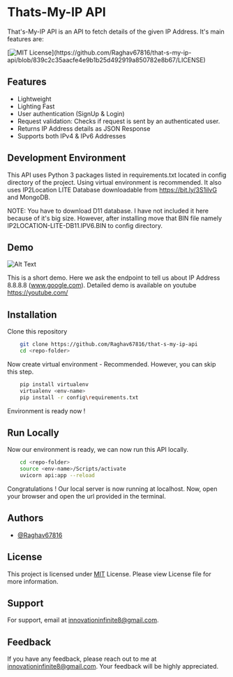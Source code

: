 
# Thats-My-IP API

That's-My-IP API is an API to fetch details of the given IP Address. It's main features are:

[![MIT License](https://img.shields.io/apm/l/atomic-design-ui.svg?)](https://github.com/Raghav67816/that-s-my-ip-api/blob/839c2c35aacfe4e9b1b25d492919a850782e8b67/LICENSE)

## Features

- Lightweight
- Lighting Fast
- User authentication (SignUp & Login)
- Request validation: Checks if request is sent by an authenticated user.
- Returns IP Address details as JSON Response
- Supports both IPv4 & IPv6 Addresses


## Development Environment

This API uses Python 3 packages listed in requirements.txt located in config directory of the project.
Using virtual environment is recommended. It also uses IP2Location LITE Database downloadable from https://bit.ly/3S1ilvG and MongoDB.

NOTE: You have to download D11 database. I have not included it here because of it's big size. However, after installing move that BIN file namely IP2LOCATION-LITE-DB11.IPV6.BIN to config directory.


## Demo

![Alt Text](https://github.com/Raghav67816/that-s-my-ip-api/blob/c383c62db1c727805d8aa7980f39395866b7941e/extras/demo.gif)

This is a short demo. Here we ask the endpoint to tell us about IP Address 8.8.8.8 (www.google.com). Detailed demo is available on youtube https://youtube.com/
## Installation

Clone this repository

```bash
    git clone https://github.com/Raghav67816/that-s-my-ip-api
    cd <repo-folder>
```

Now create virtual environment - Recommended. However, you can skip this step.

```bash
    pip install virtualenv
    virtualenv <env-name>
    pip install -r config\requirements.txt
```

Environment is ready now !
## Run Locally

Now our environment is ready, we can now run this API locally.
```bash
    cd <repo-folder>
    source <env-name>/Scripts/activate
    uvicorn api:app --reload
```

Congratulations ! Our local server is now running at localhost. Now, open your browser and open the url provided in the terminal.

## Authors

- [@Raghav67816](https://github.com/Raghav67816)


## License

This project is licensed under [MIT](https://github.com/Raghav67816/that-s-my-ip-api/blob/839c2c35aacfe4e9b1b25d492919a850782e8b67/LICENSE) License. Please view License file for more information.



## Support

For support, email at innovationinfinite8@gmail.com.


## Feedback

If you have any feedback, please reach out to me at innovationinfinite8@gmail.com. Your feedback will be highly appreciated.

